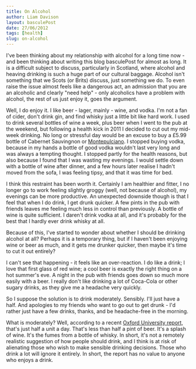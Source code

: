 ```yaml
---
title: On Alcohol
author: Liam Davison
layout: basculePost
date: 27/06/2012
tags: [health]
slug: on-alcohol
---
```


I've been thinking about my relationship with alcohol for a long time now - and been thinking about writing this blog basculePost for almost as long. It is a difficult subject to discuss, particularly in Scotland, where alcohol and heaving drinking is such a huge part of our cultural baggage. Alcohol isn't something that we Scots (or Brits) discuss, just something we do. To even raise the issue almost feels like a dangerous act, an admission that you are an alcoholic and clearly "need help" - only alcoholics have a problem with alcohol, the rest of us just enjoy it, goes the argument.

Well, I do enjoy it. I like beer - lager, mainly - wine, and vodka. I'm not a fan of cider, don't drink gin, and find whisky just a little bit like hard work. I used to drink several bottles of wine a week, plus beer when I went to the pub at the weekend, but following a health kick in 2011 I decided to cut out my mid-week drinking. No long or stressful day would be an excuse to buy a £5.99 bottle of Cabernet Sauvingnon or [Montepulciano](http://en.wikipedia.org/wiki/Montepulciano_(grape)). I stopped buying vodka, because in my hands a bottle of good vodka wouldn't last very long and was always a tempting thought. I stopped partly for the health reasons, but also because I found that I was wasting my evenings. I would settle down with a bottle of wine after dinner, and a few hours later realise I hadn't moved from the sofa, I was feeling tipsy, and that it was time for bed.

I think this restraint has been worth it. Certainly I am healthier and fitter, I no longer go to work feeling slightly groggy (well, not because of alcohol), my evenings can be more productive. An unexpected downside though is that I feel that when I do drink, I get drunk quicker. A few pints in the pub with friends leaves me feeling much less in control than previously. A bottle of wine is quite sufficient. I daren't drink vodka at all, and it's probably for the best that I hardly ever drink whisky at all.

Because of this, I've started to wonder about whether I should be drinking alcohol at all? Perhaps it is a temporary thing, but if I haven't been enjoying wine or beer as much, and it gets me drunker quicker, then maybe it's time to cut it out entirely?

I can't see that happening - it feels like an over-reaction. I do like a drink; I love that first glass of red wine; a cool beer is exactly the right thing on a hot summer's eve. A night in the pub with friends goes down so much more easily with a beer. I really don't like drinking a lot of Coca-Cola or other sugary drinks, as they give me a headache very quickly.

So I suppose the solution is to drink moderately. Sensibly. I'll just have a half. And apologies to my friends who want to go out to get drunk - I'd rather just have a few drinks, thanks, and be headache-free in the morning.

What is moderately? Well, according to a recent [Oxford University report](http://www.bbc.co.uk/news/health-18262608 "Drink less than a unit per day?"), that's just half a unit a day. That's less than half a pint of beer. It's a splash of wine. It's the fumes from a bottle of whisky. In short, it's not a remotely realistic suggestion of how people should drink, and I think is at risk of alienating those who wish to make sensible drinking decisions. Those who drink a lot will ignore it entirely. In short, the report has no value to anyone who enjoys a drink.
